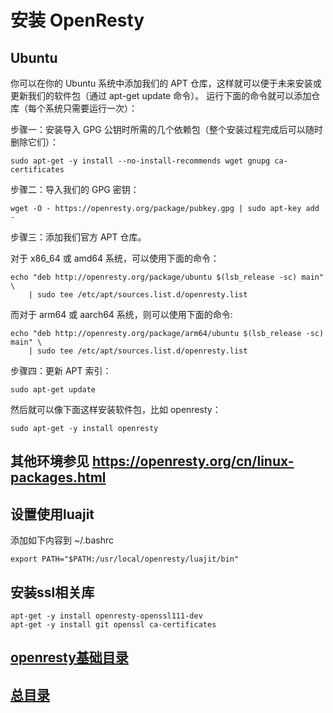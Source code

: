 # 安装 OpenResty 

## Ubuntu

你可以在你的 Ubuntu 系统中添加我们的 APT 仓库，这样就可以便于未来安装或更新我们的软件包（通过 apt-get update 命令）。 运行下面的命令就可以添加仓库（每个系统只需要运行一次）：

步骤一：安装导入 GPG 公钥时所需的几个依赖包（整个安装过程完成后可以随时删除它们）：

```
sudo apt-get -y install --no-install-recommends wget gnupg ca-certificates
```
步骤二：导入我们的 GPG 密钥：

```
wget -O - https://openresty.org/package/pubkey.gpg | sudo apt-key add -
```
步骤三：添加我们官方 APT 仓库。

对于 x86_64 或 amd64 系统，可以使用下面的命令：

```
echo "deb http://openresty.org/package/ubuntu $(lsb_release -sc) main" \
    | sudo tee /etc/apt/sources.list.d/openresty.list
```
而对于 arm64 或 aarch64 系统，则可以使用下面的命令:
```
echo "deb http://openresty.org/package/arm64/ubuntu $(lsb_release -sc) main" \
    | sudo tee /etc/apt/sources.list.d/openresty.list
```
步骤四：更新 APT 索引：
```
sudo apt-get update
```
然后就可以像下面这样安装软件包，比如 openresty：
```
sudo apt-get -y install openresty
```

## 其他环境参见 https://openresty.org/cn/linux-packages.html

## 设置使用luajit

添加如下内容到 ~/.bashrc

```
export PATH="$PATH:/usr/local/openresty/luajit/bin"
```

## 安装ssl相关库

```
apt-get -y install openresty-openssl111-dev
apt-get -y install git openssl ca-certificates
```
## [openresty基础目录](https://fs7744.github.io/nature/prepare/openresty/index.html)
## [总目录](https://fs7744.github.io/nature/)